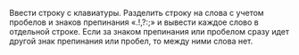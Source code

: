 Ввести строку с клавиатуры. Разделить строку на слова с учетом пробелов и знаков препинания «.!,?:;» и вывести каждое слово в отдельной строке. Если за знаком препинания или пробелом сразу идет другой знак препинания или пробел, то между ними слова нет.